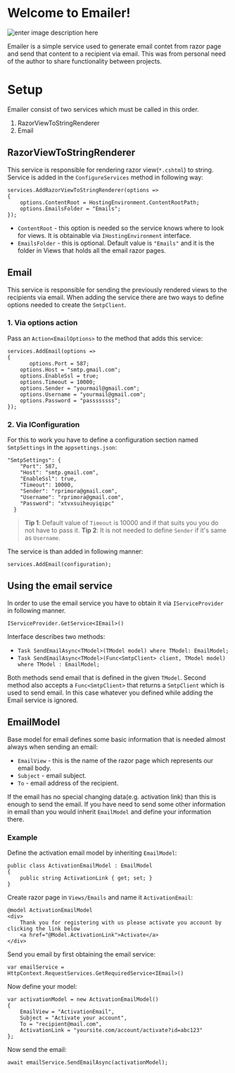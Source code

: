 # Welcome to Emailer!
![enter image description here](https://i.imgur.com/zprf5Jm.png)

Emailer is a simple service used to generate email contet from razor page and send that content to a recipient via email. This was from personal need of the author to share functionality between projects.

# Setup

Emailer consist of two services which must be called in this order.
 1. RazorViewToStringRenderer
 2. Email

## RazorViewToStringRenderer

This service is responsible for rendering razor view(`*.cshtml`) to string. Service is added in the `ConfigureServices` method in following way:

    services.AddRazorViewToStringRenderer(options => 
    {
    	options.ContentRoot = HostingEnvironment.ContentRootPath;
    	options.EmailsFolder = "Emails";
    });

 - `ContentRoot` - this option is needed so the service knows where to look for views. It is obtainable via `IHostingEnvironment` interface.
 - `EmailsFolder` - this is optional. Default value is `"Emails"` and it is the folder in Views that holds all the email razor pages.

## Email

This service is responsible for sending the previously rendered views to the recipients via email. When adding the service there are two ways to define options needed to create the `SmtpClient`.

### 1. Via options action

Pass an `Action<EmailOptions>` to the method that adds this service:

    services.AddEmail(options => 
    {
    	   options.Port = 587;
        options.Host = "smtp.gmail.com";
        options.EnableSsl = true;
        options.Timeout = 10000;
        options.Sender = "yourmail@gmail.com";
        options.Username = "yourmail@gmail.com";
        options.Password = "passssssss";
    });

### 2. Via IConfiguration

For this to work you have to define a configuration section named `SmtpSettings` in the `appsettings.json`:

    "SmtpSettings": {
        "Port": 587,
        "Host": "smtp.gmail.com",
        "EnableSsl": true,
        "Timeout": 10000,
        "Sender": "rprimora@gmail.com",
        "Username": "rprimora@gmail.com",
        "Password": "xtvxsuiheuyiqipc"
      }

> **Tip 1**: Default value of `Timeout` is 10000 and if that suits you you do not have to pass it.
> **Tip 2**: It is not needed to define `Sender` if it's same as `Username`.

The service is than added in following manner:

    services.AddEmail(configuration);

## Using the email service

In order to use the email service you have to obtain it via `IServiceProvider` in following manner.

    IServiceProvider.GetService<IEmail>()

Interface describes two methods:

 - `Task SendEmailAsync<TModel>(TModel model) where TModel: EmailModel;`
 - `Task SendEmailAsync<TModel>(Func<SmtpClient> client, TModel model) where TModel : EmailModel;`

Both methods send email that is defined in the given `TModel`. Second method also accepts a `Func<SmtpClient>` that returns a `SmtpClient` which is used to send email. In this case whatever you defined while adding the Email service is ignored.

## EmailModel

Base model for email defines some basic information that is needed almost always when sending an email:

 - `EmailView` - this is the name of the razor page which represents our email body.
 - `Subject` - email subject.
 - `To` - email address of the recipient.

If the email has no special changing data(e.g. activation link) than this is enough to send the email. If you have need to send some other information in email than you would inherit `EmailModel` and define your information there.

### Example

Define the activation email model by inheriting `EmailModel`:

    public class ActivationEmailModel : EmailModel
    {
    	public string ActivationLink { get; set; }
    }
Create razor page in `Views/Emails` and name it `ActivationEmail`:

    @model ActivationEmailModel
    <div>
    	Thank you for registering with us please activate you account by clicking the link below
    	<a href="@Model.ActivationLink">Activate</a>
    </div>

Send you email by first obtaining the email service:

    var emailService = HttpContext.RequestServices.GetRequiredService<IEmail>()

Now define your model:

    var activationModel = new ActivationEmailModel()
    {
    	EmailView = "ActivationEmail",
    	Subject = "Activate your account",
    	To = "recipient@mail.com",
    	ActivationLink = "yoursite.com/account/activate?id=abc123"
    };
Now send the email:

    await emailService.SendEmailAsync(activationModel);

